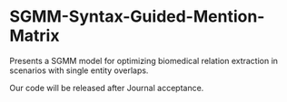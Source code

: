 # SGMM-Syntax-Guided-Mention-Matrix
Presents a SGMM model for optimizing biomedical relation extraction in scenarios with single entity overlaps.

Our code will be released after Journal acceptance.
